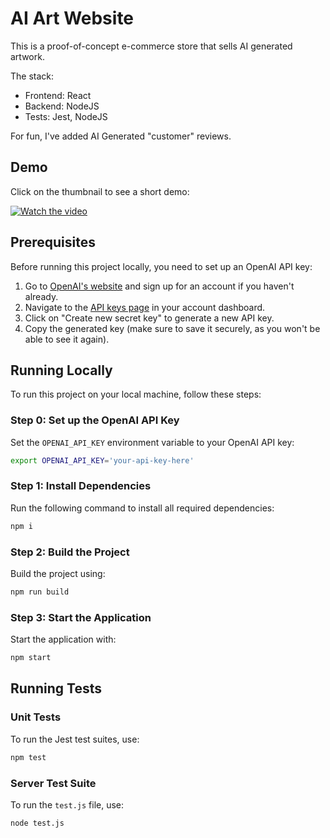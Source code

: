 # AI Art Website

This is a proof-of-concept e-commerce store that sells AI generated artwork.

The stack:
- Frontend: React
- Backend: NodeJS
- Tests: Jest, NodeJS

For fun, I've added AI Generated "customer" reviews.

## Demo

Click on the thumbnail to see a short demo:

[![Watch the video](https://img.youtube.com/vi/wcxgi5kpqho/0.jpg)](https://www.youtube.com/watch?v=wcxgi5kpqho)


## Prerequisites

Before running this project locally, you need to set up an OpenAI API key:

1. Go to [OpenAI's website](https://openai.com/) and sign up for an account if you haven't already.
2. Navigate to the [API keys page](https://platform.openai.com/account/api-keys) in your account dashboard.
3. Click on "Create new secret key" to generate a new API key.
4. Copy the generated key (make sure to save it securely, as you won't be able to see it again).

## Running Locally

To run this project on your local machine, follow these steps:

### Step 0: Set up the OpenAI API Key

Set the `OPENAI_API_KEY` environment variable to your OpenAI API key:

```bash
export OPENAI_API_KEY='your-api-key-here'
```

### Step 1: Install Dependencies

Run the following command to install all required dependencies:

```bash
npm i
```

### Step 2: Build the Project

Build the project using:

```bash
npm run build
```

### Step 3: Start the Application

Start the application with:

```bash
npm start
```

## Running Tests

### Unit Tests

To run the Jest test suites, use:

```bash
npm test
```

### Server Test Suite

To run the `test.js` file, use:

```bash
node test.js
```
